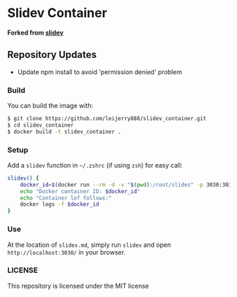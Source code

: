 # Slidev Container

**Forked from [slidev](https://github.com/slidevjs/slidev)**
## Repository Updates

- Update npm install to avoid 'permission denied' problem

### Build

You can build the image with:

```bash
$ git clone https://github.com/leijerry888/slidev_container.git
$ cd slidev_container
$ docker build -t slidev_container .
```

### Setup

Add a `slidev` function in `~/.zshrc` (if using `zsh`) for easy call:

```bash
slidev() {
    docker_id=$(docker run --rm -d -v "$(pwd):/root/slides" -p 3030:3030 slidev_container)
    echo "Docker container ID: $docker_id"
    echo "Container lof follows:"
    docker logs -f $docker_id
}
```

### Use

At the location of `slides.md`, simply run `slidev` and open `http://localhost:3030/` in your browser.

### LICENSE

This repository is licensed under the MIT license
